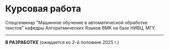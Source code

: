 # Курсовая работа
Спецсеминар "Машинное обучение в автоматической обработке текстов" кафедры Алгоритмических Языков ВМК на базе НИВЦ, МГУ.

---

**В РАЗРАБОТКЕ** (ожидается ко 2-й половине 2025 г.)
